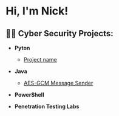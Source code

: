 <h1>Hi, I'm Nick!</h1>

<h2>👨‍💻 Cyber Security Projects:</h2>

- <b>Pyton</b>
  - [Project name](https://google.com)
- <b>Java</b>
  - [AES-GCM Message Sender](https://github.com/nhamle2/AES-GCM-Message-Sender)
- <b>PowerShell</b>

- <b>Penetration Testing Labs</b>



